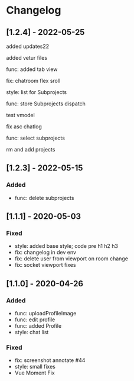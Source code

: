 # Changelog
## [1.2.4] - 2022-05-25

added updates22

added vetur files

func: added tab view

fix: chatroom flex sroll

style: list for Subprojects

func: store Subprojects dispatch

test vmodel

fix asc chatlog

func: select subprojects

rm and add projects

## [1.2.3] - 2022-05-15
### Added
- func: delete subprojects

## [1.1.1] - 2020-05-03
### Fixed
-  style: added base style; code pre h1 h2 h3
-  fix: changelog in dev env
-  fix: delete user from viewport on room change
-  fix: socket viewport fixes


## [1.1.0] - 2020-04-26
### Added
- func: uploadProfileImage
- func: edit profile
- func: added Profile
- style: chat list

### Fixed
- fix: screenshot annotate #44
- style: small fixes
- Vue Moment Fix
